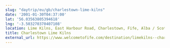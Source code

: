 ```yaml
---
slug: "daytrip/eu/gb/charlestown-lime-kilns"
date: '2001-01-30T04:37:00'
lat: '56.03563805394618'
lng: '-3.503270370407108'
location: Lime Kilns, East Harbour Road, Charlestown, Fife, Alba / Scotland, KY11 3EA, United Kingdom
title: Charlestown Lime Kilns
external_url: https://www.welcometofife.com/destination/limekilns--charlestown
---
```



